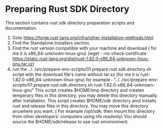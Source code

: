 # Preparing Rust SDK Directory
This section contains rust sdk directory preparation scripts and documentation.

1. Goto https://forge.rust-lang.org/infra/other-installation-methods.html
2. Find the Standalone Installers section.
3. Find the rust version compatible with your machine and download ( for me it is x86_64-unknown-linux-gnu) 
   (wget --no-check-certificate https://static.rust-lang.org/dist/rust-1.82.0-x86_64-unknown-linux-gnu.tar.xz)
4. run the ../../src/prepare-env-scripts/01.prepare.rust.sdk.directory.sh  script with the download file's name without tar.xz (for me it is rust-1.82.0-x86_64-unknown-linux-gnu)
   for example : "../../src/prepare-env-scripts/01.prepare.rust.sdk.directory.sh rust-1.82.0-x86_64-unknown-linux-gnu"
   This script creates $HOME/tmp directory and creates temperary files in this directory, you may delete this directory manually after installation.
   This script creates $HOME/sdk directory amd installs rust and release files in this directory. You may move this directory anuwhere you want. ( For example /opt/sdk, then mount this directory from other developers' computers using nfs readonly)
   You should source the $HOME/sdk/release to use rust emvironment.
 
